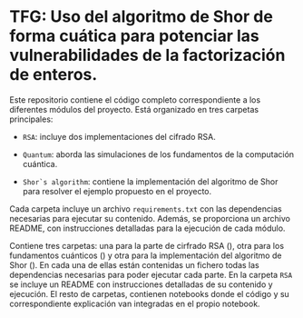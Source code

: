 # TFG: Uso del algoritmo de Shor de forma cuática para potenciar las vulnerabilidades de la factorización de enteros.

Este repositorio contiene el código completo correspondiente a los diferentes módulos del proyecto. Está organizado en tres carpetas principales:

 - ```RSA```: incluye dos implementaciones del cifrado RSA.
 
 - ```Quantum```: aborda las simulaciones de los fundamentos de la computación cuántica.

 - ```Shor`s algorithm```: contiene la implementación del algoritmo de Shor para resolver el ejemplo propuesto en el proyecto.

 Cada carpeta incluye un archivo ```requirements.txt``` con las dependencias necesarias para ejecutar su contenido. Además, se proporciona un archivo README, con instrucciones detalladas para la ejecución de cada módulo.

 Contiene tres carpetas: una para la parte de cirfrado RSA (), otra para los fundamentos cuánticos () y otra para la implementación del algoritmo de Shor (). En cada una de ellas están contenidas un fichero  todas las dependencias necesarias para poder ejecutar cada parte. En la carpeta ```RSA``` se incluye un README con instrucciones detalladas de su contenido y ejecución. El resto de carpetas, contienen notebooks donde el código y su correspondiente explicación van integradas en el propio notebook. 
 